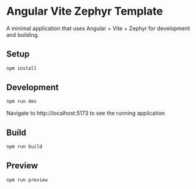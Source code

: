 # Angular Vite Zephyr Template

A minimal application that uses Angular + Vite + Zephyr for development and building.

## Setup

```bash
npm install
```

## Development

```bash
npm run dev
```

Navigate to http://localhost:5173 to see the running application

## Build

```bash
npm run build
```

## Preview

```bash
npm run preview
```
